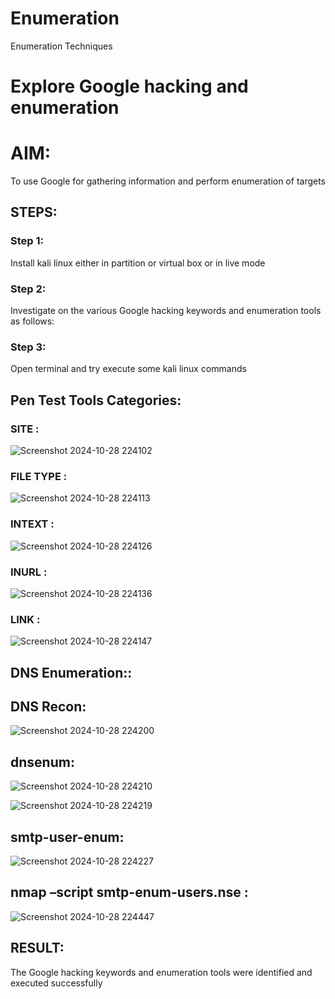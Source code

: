 # Enumeration
Enumeration Techniques

# Explore Google hacking and enumeration 

# AIM:

To use Google for gathering information and perform enumeration of targets

## STEPS:

### Step 1:

Install kali linux either in partition or virtual box or in live mode

### Step 2:

Investigate on the various Google hacking keywords and enumeration tools as follows:


### Step 3:
Open terminal and try execute some kali linux commands

## Pen Test Tools Categories:  

### SITE : 

![Screenshot 2024-10-28 224102](https://github.com/user-attachments/assets/85a75c11-2c23-4498-b675-de0c9afb3a78)



### FILE TYPE :

![Screenshot 2024-10-28 224113](https://github.com/user-attachments/assets/171775c4-fb88-4e59-a78d-4581929e8872)


### INTEXT : 
![Screenshot 2024-10-28 224126](https://github.com/user-attachments/assets/65c3e9a9-3230-4113-8665-32c1acf45335)



### INURL : 

![Screenshot 2024-10-28 224136](https://github.com/user-attachments/assets/09bfc1a3-d9a9-4022-9ed6-a896b7fd12b0)



### LINK :
![Screenshot 2024-10-28 224147](https://github.com/user-attachments/assets/1fa475ad-8c19-4787-9e7b-1928fce34f75)



## DNS Enumeration::

## DNS Recon:
![Screenshot 2024-10-28 224200](https://github.com/user-attachments/assets/2e6ec408-9614-4097-baba-607c18bc28ca)




## dnsenum: 

![Screenshot 2024-10-28 224210](https://github.com/user-attachments/assets/81de8e30-e0b7-49c5-9e28-4b225976ff85)


![Screenshot 2024-10-28 224219](https://github.com/user-attachments/assets/da02fb52-6550-4ac8-b7b6-4dab429b0d9d)



## smtp-user-enum:
![Screenshot 2024-10-28 224227](https://github.com/user-attachments/assets/5a86839c-b879-4b6f-b3a0-ab9a2e2f3cb1)

## nmap –script smtp-enum-users.nse :


![Screenshot 2024-10-28 224447](https://github.com/user-attachments/assets/088ad467-ad80-4529-a4d4-e5511190e1d6)


## RESULT:
The Google hacking keywords and enumeration tools were identified and executed successfully

